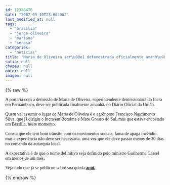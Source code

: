 ```yaml
---
id: 12378478
date: "2007-05-10T23:00:00Z"
last_modified_at: null
tags:
  - "brasilia"
  - "jorge-oliveira"
  - "mariana"
  - "serasa"
categories:
  - "noticias"
title: "Maria de Oliveira ser\u00e1 defenestrada oficialmente amanh\u00e3. T\u00e9cnico de Bras\u00edlia assume temporariamente o \u00f3rg\u00e3o"
sutia: null
chapeu: null
autor: null
imagem: null
---
```

{% raw %}
<p><p><font face=\"Verdana\">A portaria com a demiss&atilde;o de Maria de Oliveira, superintendente demission&aacute;ria do Incra em Pernambuco, deve ser publicada finalmente amanh&atilde;, no Di&aacute;rio Oficial da Uni&atilde;o.</font></p></p>
<p><p><font face=\"Verdana\">Quem vai assumir o lugar de Maria de Oliveira &eacute; o agr&ocirc;nomo Francisco Nascimento Silva, que j&aacute; dirigiu o Incra em Roraima e Mato Grosso do Sul, mas que estava encostado em Bras&iacute;lia, neste momento.</font></p></p>
<p><p><font face=\"Verdana\">Consta que ele tem bom tr&acirc;nsito com os movimentos sociais, fama de apaga inc&ecirc;ndio, mas a experi&ecirc;ncia n&atilde;o deve ser necess&aacute;ria, uma vez que ele deve passar menos de 30 dias no comando da autarquia local.</font></p></p>
<p><p><font face=\"Verdana\">A expectativa &eacute; de que o nome definitivo seja definido pelo ministro Guilherme Cassel em menos de um m&ecirc;s.</font></p></p>
<p><p><font face=\"Verdana\">Veja tudo que j&aacute; se publicou sobre sua queda <strong><a href=\"https://jc3.uol.com.br/blogs/blogdejamildo/busca.php?busca=maria+de+oliveira\">aqui.</a></strong></font></p> </p>
{% endraw %}